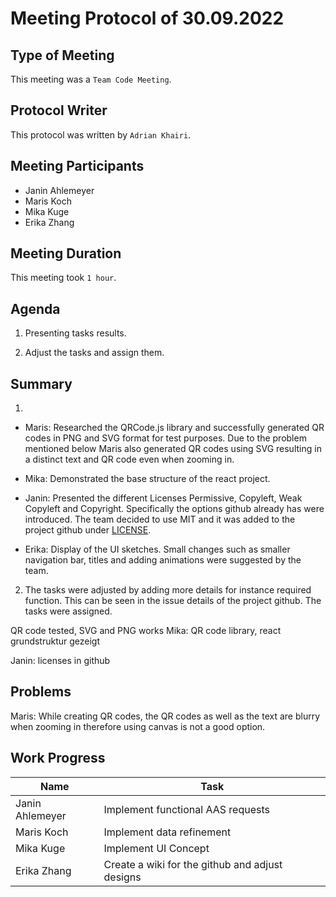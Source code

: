 <!-- fill in date-->
# Meeting  Protocol  of  30.09.2022

## Type of Meeting
<!-- fill in "Weekly", "Team Code Meeting" or "Team Documentation Meeting"-->
This meeting was a ```Team Code Meeting```.

## Protocol Writer
<!-- fill in "Erika Zhang" or "Adrian Khairi"-->
This protocol was written by ```Adrian Khairi```.

## Meeting Participants

* Janin Ahlemeyer
* Maris Koch
* Mika Kuge
* Erika Zhang

## Meeting Duration
<!-- fill in time, if it isn't a Weekly- in hours-->
This meeting took ```1 hour```.

## Agenda
<!-- please use iterating numbers-->

1. Presenting tasks results.

2. Adjust the tasks and assign them.
  

## Summary
<!-- please use iterating numbers-->

1. 
* Maris: Researched the QRCode.js library and successfully generated QR codes in PNG and SVG format for test purposes. Due to the problem mentioned below Maris also generated QR codes using SVG resulting in a distinct text and QR code even when zooming in.

* Mika: Demonstrated the base structure of the react project.

* Janin: Presented the different Licenses Permissive, Copyleft, Weak Copyleft and Copyright. Specifically the options github already has were introduced. The team decided to use MIT and it was added to the project github under [LICENSE](https://github.com/mk28/TINF21C_Team2_AAS_digital_nameplate/blob/main/LICENSE).

* Erika: Display of the UI sketches. Small changes such as smaller navigation bar, titles and adding animations were suggested by the team.

2. The tasks were adjusted by adding more details for instance required function. This can be seen in the issue details of the project github. The tasks were assigned.


QR code tested, SVG and PNG works
Mika: QR code library, react grundstruktur gezeigt

Janin: licenses in github

## Problems
<!-- fill out if something happened, otherwise just let the preview sentence stay there-->

Maris: While creating QR codes, the QR codes as well as the text are blurry when zooming in therefore using canvas is not a good option. 


## Work Progress
<!-- please fill out the tasks-->

|Name            |Task                         |
|----------------|-----------------------------|
|Janin Ahlemeyer | Implement functional AAS requests                            |
|Maris Koch      | Implement data refinement                            |
|Mika Kuge       | Implement UI Concept                            |
|Erika Zhang     | Create a wiki for the github and adjust designs                           |
